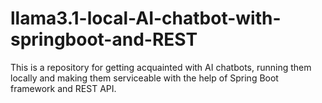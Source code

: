 # llama3.1-local-AI-chatbot-with-springboot-and-REST
This is a repository for getting acquainted with AI chatbots, running them locally and making them serviceable with the help of Spring Boot framework and REST API.
